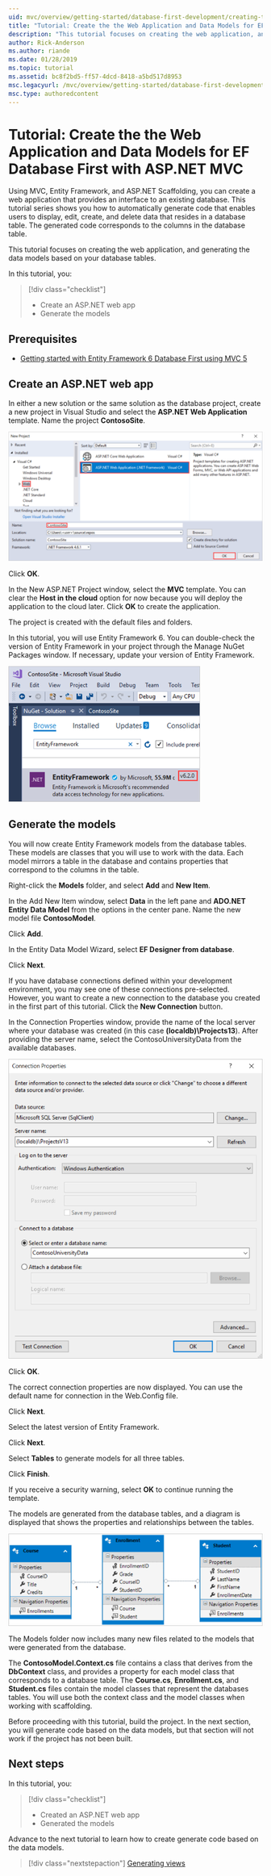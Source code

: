 ```yaml
---
uid: mvc/overview/getting-started/database-first-development/creating-the-web-application
title: "Tutorial: Create the the Web Application and Data Models for EF Database First with ASP.NET MVC"
description: "This tutorial focuses on creating the web application, and generating the data models based on your database tables."
author: Rick-Anderson
ms.author: riande
ms.date: 01/28/2019
ms.topic: tutorial
ms.assetid: bc8f2bd5-ff57-4dcd-8418-a5bd517d8953
msc.legacyurl: /mvc/overview/getting-started/database-first-development/creating-the-web-application
msc.type: authoredcontent
---
```


# Tutorial: Create the the Web Application and Data Models for EF Database First with ASP.NET MVC

 Using MVC, Entity Framework, and ASP.NET Scaffolding, you can create a web application that provides an interface to an existing database. This tutorial series shows you how to automatically generate code that enables users to display, edit, create, and delete data that resides in a database table. The generated code corresponds to the columns in the database table.

This tutorial focuses on creating the web application, and generating the data models based on your database tables.

In this tutorial, you:

> [!div class="checklist"]
> * Create an ASP.NET web app
> * Generate the models

## Prerequisites

* [Getting started with Entity Framework 6 Database First using MVC 5](setting-up-database.md)

## Create an ASP.NET web app

In either a new solution or the same solution as the database project, create a new project in Visual Studio and select the **ASP.NET Web Application** template. Name the project **ContosoSite**.

![create project](creating-the-web-application/_static/image1.png)

Click **OK**.

In the New ASP.NET Project window, select the **MVC** template. You can clear the **Host in the cloud** option for now because you will deploy the application to the cloud later. Click **OK** to create the application.

The project is created with the default files and folders.

In this tutorial, you will use Entity Framework 6. You can double-check the version of Entity Framework in your project through the Manage NuGet Packages window. If necessary, update your version of Entity Framework.

![show version](creating-the-web-application/_static/image3.png)

## Generate the models

You will now create Entity Framework models from the database tables. These models are classes that you will use to work with the data. Each model mirrors a table in the database and contains properties that correspond to the columns in the table.

Right-click the **Models** folder, and select **Add** and **New Item**.

In the Add New Item window, select **Data** in the left pane and **ADO.NET Entity Data Model** from the options in the center pane. Name the new model file **ContosoModel**.

Click **Add**.

In the Entity Data Model Wizard, select **EF Designer from database**.

Click **Next**.

If you have database connections defined within your development environment, you may see one of these connections pre-selected. However, you want to create a new connection to the database you created in the first part of this tutorial. Click the **New Connection** button.

In the Connection Properties window, provide the name of the local server where your database was created (in this case **(localdb)\Projects13**). After providing the server name, select the ContosoUniversityData from the available databases.

![set connection properties](creating-the-web-application/_static/image8.png)

Click **OK**.

The correct connection properties are now displayed. You can use the default name for connection in the Web.Config file.

Click **Next**.

Select the latest version of Entity Framework.

Click **Next**.

Select **Tables** to generate models for all three tables.

Click **Finish**.

If you receive a security warning, select **OK** to continue running the template.

The models are generated from the database tables, and a diagram is displayed that shows the properties and relationships between the tables.

![diagram of model](creating-the-web-application/_static/image11.png)

The Models folder now includes many new files related to the models that were generated from the database.

The **ContosoModel.Context.cs** file contains a class that derives from the **DbContext** class, and provides a property for each model class that corresponds to a database table. The **Course.cs**, **Enrollment.cs**, and **Student.cs** files contain the model classes that represent the databases tables. You will use both the context class and the model classes when working with scaffolding.

Before proceeding with this tutorial, build the project. In the next section, you will generate code based on the data models, but that section will not work if the project has not been built.

## Next steps

In this tutorial, you:

> [!div class="checklist"]
> * Created an ASP.NET web app
> * Generated the models

Advance to the next tutorial to learn how to create generate code based on the data models.
> [!div class="nextstepaction"]
> [Generating views](generating-views.md)